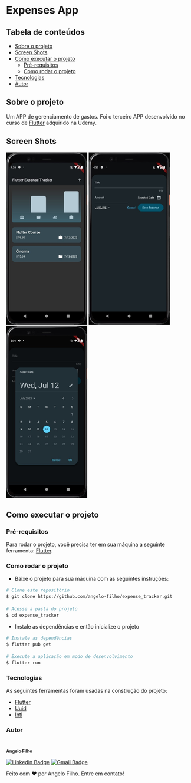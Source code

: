 # Expenses App

## Tabela de conteúdos

- [Sobre o projeto](#sobre-o-projeto)
- [Screen Shots](#screen-shots)
- [Como executar o projeto](#como-executar-o-projeto)
  - [Pré-requisitos](#pré-requisitos)
  - [Como rodar o projeto](#como-rodar-o-projeto)
- [Tecnologias](#tecnologias)
- [Autor](#autor)

## Sobre o projeto

Um APP de gerenciamento de gastos. Foi o terceiro APP desenvolvido no curso de [Flutter](https://www.udemy.com/course/learn-flutter-dart-to-build-ios-android-apps/) adquirido na Udemy.

## Screen Shots

<p>
  <img src="./readme_assets/expenses-app-home.jpg" alt="Screen shot do Expenses App tela de início" title="Expenses App tela de início" width="220px"/>
  <img src="./readme_assets/expenses-app-new.jpg" alt="Screen shot do Expenses App tela de cadastro de gasto" title="Expenses App tela de cadastro de gasto" width="220px"/>
  <img src="./readme_assets/expenses-app-date.jpg" alt="Screen shot do Expenses App tela de selecionar data" title="Expenses App tela de selecionar data" width="220px"/>
</p>

## Como executar o projeto

### Pré-requisitos

Para rodar o projeto, você precisa ter em sua máquina a seguinte ferramenta: [Flutter](https://docs.flutter.dev/get-started/install).

### Como rodar o projeto

- Baixe o projeto para sua máquina com as seguintes instruções:

```bash
# Clone este repositório
$ git clone https://github.com/angelo-filho/expense_tracker.git

# Acesse a pasta do projeto
$ cd expense_tracker
```

- Instale as dependências e então inicialize o projeto

```bash
# Instale as dependências
$ flutter pub get

# Execute a aplicação em modo de desenvolvimento
$ flutter run
```

### Tecnologias

As seguintes ferramentas foram usadas na construção do projeto:

- [Flutter](https://flutter.dev/)
- [Uuid](https://pub.dev/packages/uuid)
- [Intl](https://pub.dev/packages/intl)

### Autor

<a href="https://github.com/angelo-filho">
  <img style="border-radius: 50%;" src="https://github.com/angelo-filho.png" width="100px;" alt=""/>
  <br />
  <sub><b>Angelo Filho</b></sub>
</a>

[![Linkedin Badge](https://img.shields.io/badge/-Angelo-blue?style=flat-square&logo=Linkedin&logoColor=white&link=https://www.linkedin.com/in/angelo-filho-4a44a8190/)](https://www.linkedin.com/in/angelo-filho-4a44a8190/)
[![Gmail Badge](https://img.shields.io/badge/-angelo.filho06@gmail.com-c14438?style=flat-square&logo=Gmail&logoColor=white&link=mailto:angelo.filho06@gmail.com)](mailto:angelo.filho06@gmail.com)

Feito com ❤️ por Angelo Filho. Entre em contato!
